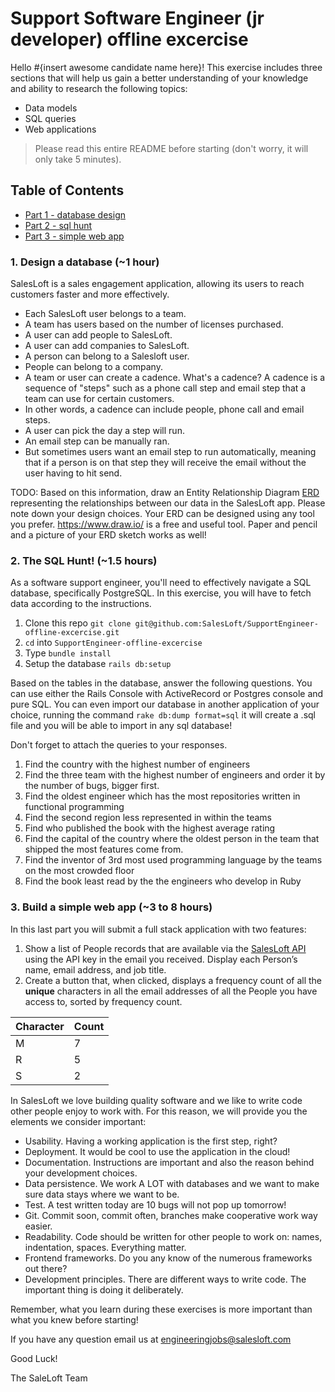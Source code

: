 # Support Software Engineer (jr developer) offline excercise

Hello #{insert awesome candidate name here}!
This exercise includes three sections that will help us gain a better understanding of your knowledge and ability to research the following topics:

- Data models
- SQL queries
- Web applications

> Please read this entire README before starting (don't worry, it will only take 5 minutes).

## Table of Contents

- [Part 1 - database design](##1-design-a-database-1-hour)
- [Part 2 - sql hunt](#2-the-sql-hunt-15-hours)
- [Part 3 - simple web app](3-build-a-simple-web-app-3-to-8-hours)

### 1. Design a database (~1 hour)

SalesLoft is a sales engagement application, allowing its users to reach customers faster and more effectively.

- Each SalesLoft user belongs to a team.
- A team has users based on the number of licenses purchased.
- A user can add people to SalesLoft.
- A user can add companies to SalesLoft.
- A person can belong to a Salesloft user.
- People can belong to a company.
- A team or user can create a cadence. What's a cadence? A cadence is a sequence of "steps" such as a phone call step and email step that a team can use for certain customers.
- In other words, a cadence can include people, phone call and email steps.
- A user can pick the day a step will run.
- An email step can be manually ran.
- But sometimes users want an email step to run automatically, meaning that if a person is on that step they will receive the email without the user having to hit send.

TODO: Based on this information, draw an Entity Relationship Diagram [ERD](https://www.lucidchart.com/pages/er-diagrams) representing the relationships between our data in the SalesLoft app. Please note down your design choices. Your ERD can be designed using any tool you prefer. https://www.draw.io/ is a free and useful tool. Paper and pencil and a picture of your ERD sketch works as well!

### 2. The SQL Hunt! (~1.5 hours)

As a software support engineer, you'll need to effectively navigate a SQL database, specifically PostgreSQL. In this exercise, you will have to fetch data according to the instructions.

1. Clone this repo `git clone git@github.com:SalesLoft/SupportEngineer-offline-excercise.git`
2. `cd` into `SupportEngineer-offline-excercise`
3. Type `bundle install`
4. Setup the database `rails db:setup`

Based on the tables in the database, answer the following questions. You can use either the Rails Console with ActiveRecord or Postgres console and pure SQL. You can even import our database in another application of your choice, running the command `rake db:dump format=sql` it will create a .sql file and you will be able to import in any sql database!

Don't forget to attach the queries to your responses.

1. Find the country with the highest number of engineers
2. Find the three team with the highest number of engineers and order it by the number of bugs, bigger first.
3. Find the oldest engineer which has the most repositories written in functional programming
4. Find the second region less represented in within the teams
5. Find who published the book with the highest average rating
6. Find the capital of the country where the oldest person in the team that shipped the most features come from.
7. Find the inventor of 3rd most used programming language by the teams on the most crowded floor
8. Find the book least read by the the engineers who develop in Ruby

### 3. Build a simple web app (~3 to 8 hours)

In this last part you will submit a full stack application with two features:

1. Show a list of People records that are available via the [SalesLoft API](https://developers.salesloft.com/api.html#!/People/get_v2_people_json) using the API key in the email you received. Display each Person’s name, email address, and job title.
2. Create a button that, when clicked, displays a frequency count of all the **unique** characters in all the email addresses of all the People you have access to, sorted by frequency count.

| Character | Count |
| --------- | ----- |
| M         | 7     |
| R         | 5     |
| S         | 2     |

In SalesLoft we love building quality software and we like to write code other people enjoy to work with. For this reason, we will provide you the elements we consider important:

- Usability. Having a working application is the first step, right?
- Deployment. It would be cool to use the application in the cloud!
- Documentation. Instructions are important and also the reason behind your development choices.
- Data persistence. We work A LOT with databases and we want to make sure data stays where we want to be.
- Test. A test written today are 10 bugs will not pop up tomorrow!
- Git. Commit soon, commit often, branches make cooperative work way easier.
- Readability. Code should be written for other people to work on: names, indentation, spaces. Everything matter.
- Frontend frameworks. Do you any know of the numerous frameworks out there?
- Development principles. There are different ways to write code. The important thing is doing it deliberately.

Remember, what you learn during these exercises is more important than what you knew before starting!

If you have any question email us at engineeringjobs@salesloft.com

Good Luck!

The SaleLoft Team
